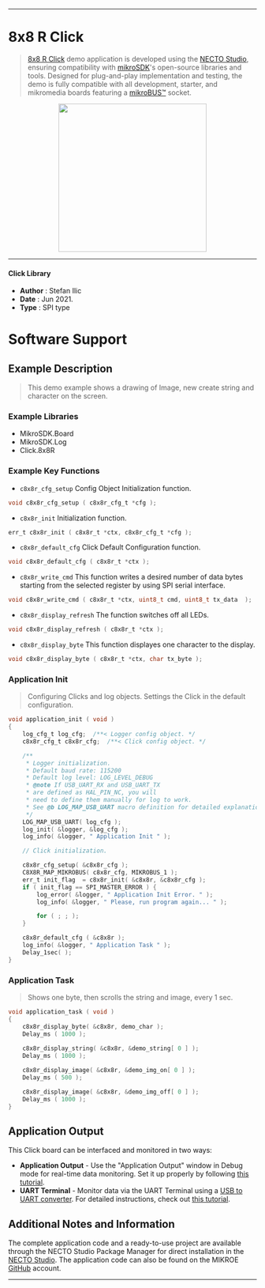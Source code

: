 
---
# 8x8 R Click

> [8x8 R Click](https://www.mikroe.com/?pid_product=MIKROE-1295) demo application is developed using
the [NECTO Studio](https://www.mikroe.com/necto), ensuring compatibility with [mikroSDK](https://www.mikroe.com/mikrosdk)'s
open-source libraries and tools. Designed for plug-and-play implementation and testing, the demo is fully compatible with
all development, starter, and mikromedia boards featuring a [mikroBUS&trade;](https://www.mikroe.com/mikrobus) socket.

<p align="center">
  <img src="https://www.mikroe.com/?pid_product=MIKROE-1295&image=1" height=300px>
</p>

---

#### Click Library

- **Author**        : Stefan Ilic
- **Date**          : Jun 2021.
- **Type**          : SPI type

# Software Support

## Example Description

> This demo example shows a drawing of Image, new create string and character on the screen.

### Example Libraries

- MikroSDK.Board
- MikroSDK.Log
- Click.8x8R

### Example Key Functions

- `c8x8r_cfg_setup` Config Object Initialization function.
```c
void c8x8r_cfg_setup ( c8x8r_cfg_t *cfg );
```

- `c8x8r_init` Initialization function.
```c
err_t c8x8r_init ( c8x8r_t *ctx, c8x8r_cfg_t *cfg );
```

- `c8x8r_default_cfg` Click Default Configuration function.
```c
void c8x8r_default_cfg ( c8x8r_t *ctx );
```

- `c8x8r_write_cmd` This function writes a desired number of data bytes starting from the selected register by using SPI serial interface.
```c
void c8x8r_write_cmd ( c8x8r_t *ctx, uint8_t cmd, uint8_t tx_data  );
```

- `c8x8r_display_refresh` The function switches off all LEDs.
```c
void c8x8r_display_refresh ( c8x8r_t *ctx );
```

- `c8x8r_display_byte` This function displayes one character to the display.
```c
void c8x8r_display_byte ( c8x8r_t *ctx, char tx_byte );
```

### Application Init

> Configuring Clicks and log objects. Settings the Click in the default configuration.

```c
void application_init ( void ) 
{
    log_cfg_t log_cfg;  /**< Logger config object. */
    c8x8r_cfg_t c8x8r_cfg;  /**< Click config object. */

    /** 
     * Logger initialization.
     * Default baud rate: 115200
     * Default log level: LOG_LEVEL_DEBUG
     * @note If USB_UART_RX and USB_UART_TX 
     * are defined as HAL_PIN_NC, you will 
     * need to define them manually for log to work. 
     * See @b LOG_MAP_USB_UART macro definition for detailed explanation.
     */
    LOG_MAP_USB_UART( log_cfg );
    log_init( &logger, &log_cfg );
    log_info( &logger, " Application Init " );

    // Click initialization.

    c8x8r_cfg_setup( &c8x8r_cfg );
    C8X8R_MAP_MIKROBUS( c8x8r_cfg, MIKROBUS_1 );
    err_t init_flag  = c8x8r_init( &c8x8r, &c8x8r_cfg );
    if ( init_flag == SPI_MASTER_ERROR ) {
        log_error( &logger, " Application Init Error. " );
        log_info( &logger, " Please, run program again... " );

        for ( ; ; );
    }

    c8x8r_default_cfg ( &c8x8r );
    log_info( &logger, " Application Task " );
    Delay_1sec( );
}
```

### Application Task

> Shows one byte, then scrolls the string and image, every 1 sec.

```c
void application_task ( void ) 
{
    c8x8r_display_byte( &c8x8r, demo_char );
    Delay_ms ( 1000 );
    
    c8x8r_display_string( &c8x8r, &demo_string[ 0 ] );
    Delay_ms ( 1000 );

    c8x8r_display_image( &c8x8r, &demo_img_on[ 0 ] );
    Delay_ms ( 500 );

    c8x8r_display_image( &c8x8r, &demo_img_off[ 0 ] );
    Delay_ms ( 1000 );
}
```


## Application Output

This Click board can be interfaced and monitored in two ways:
- **Application Output** - Use the "Application Output" window in Debug mode for real-time data monitoring.
Set it up properly by following [this tutorial](https://www.youtube.com/watch?v=ta5yyk1Woy4).
- **UART Terminal** - Monitor data via the UART Terminal using
a [USB to UART converter](https://www.mikroe.com/click/interface/usb?interface*=uart,uart). For detailed instructions,
check out [this tutorial](https://help.mikroe.com/necto/v2/Getting%20Started/Tools/UARTTerminalTool).

## Additional Notes and Information

The complete application code and a ready-to-use project are available through the NECTO Studio Package Manager for 
direct installation in the [NECTO Studio](https://www.mikroe.com/necto). The application code can also be found on
the MIKROE [GitHub](https://github.com/MikroElektronika/mikrosdk_click_v2) account.

---
